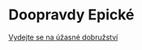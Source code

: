 # Doopravdy Epické

[Vydejte se na úžasné dobružství](https://michalovronka.github.io/Epicke_Hadovske_Dobrodruzstvi/)
